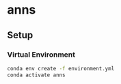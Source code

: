 # anns

## Setup

### Virtual Environment

```bash
conda env create -f environment.yml
conda activate anns
```
